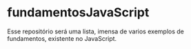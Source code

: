 # fundamentosJavaScript
Esse repositório será uma lista, imensa de varios exemplos de fundamentos, existente no JavaScript.
